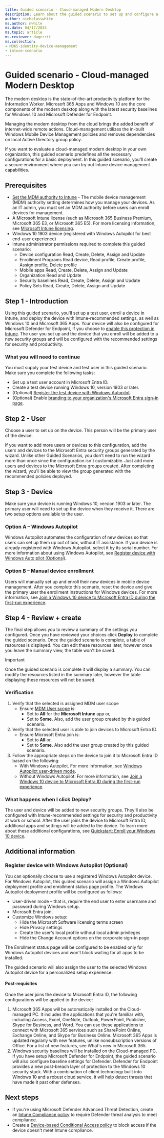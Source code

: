 ```yaml
---
title: Guided scenario - Cloud-managed Modern Desktop
description: Learn about the guided scenario to set up and configure a basic Modern Desktop from the Microsoft 365 Device Management portal.
author: nicholasswhite
ms.author: nwhite
ms.date: 04/17/2024
ms.topic: article
ms.reviewer: dagerrit
ms.collection:
- M365-identity-device-management
- intune-scenario
---
```


# Guided scenario - Cloud-managed Modern Desktop

The modern desktop is the state-of-the-art productivity platform for the Information Worker. Microsoft 365 Apps and Windows 10 are the core components of the modern desktop along with the latest security baselines for Windows 10 and Microsoft Defender for Endpoint.

Managing the modern desktop from the cloud brings the added benefit of internet-wide remote actions. Cloud-management utilizes the in-built Windows Mobile Device Management policies and removes dependencies on local Active Directory group policy.

If you want to evaluate a cloud-managed modern desktop in your own organization, this guided scenario predefines all the necessary configurations for a basic deployment. In this guided scenario, you'll create a secure environment where you can try out Intune device management capabilities.

## Prerequisites

- [Set the MDM authority to Intune](../fundamentals/mdm-authority-set.md#set-mdm-authority-to-intune) - The mobile device management (MDM) authority setting determines how you manage your devices. As an IT admin, you must set an MDM authority before users can enroll devices for management.
- A Microsoft Intune license (such as Microsoft 365 Business Premium, Microsoft 365 E3,  or Microsoft 365 E5). For more licensing information, see [Microsoft Intune licensing](../fundamentals/licenses.md).
- Windows 10 1903 device (registered with Windows Autopilot for best end-user experience)
- Intune administrator permissions required to complete this guided scenario:
  - Device configuration Read, Create, Delete, Assign and Update
  - Enrollment Programs Read device, Read profile, Create profile, Assign profile, Delete profile
  - Mobile apps Read, Create, Delete, Assign and Update
  - Organization Read and Update
  - Security baselines Read, Create, Delete, Assign and Update
  - Policy Sets Read, Create, Delete, Assign and Update

## Step 1 - Introduction

Using this guided scenario, you'll set up a test user, enroll a device in Intune, and deploy the device with Intune-recommended settings, as well as Windows 10 and Microsoft 365 Apps. Your device will also be configured for Microsoft Defender for Endpoint, if you choose to [enable this protection in Intune](../protect/advanced-threat-protection-configure.md#connect-microsoft-defender-for-endpoint-to-intune). The user you set up and the device that you enroll will be added to a new security groups and will be configured with the recommended settings for security and productivity.

### What you will need to continue

You must supply your test device and test user in this guided scenario. Make sure you complete the following tasks:

- Set up a test user account in Microsoft Entra ID.
- Create a test device running Windows 10, version 1903 or later.
- (Optional) [Register the test device with Windows Autopilot](/autopilot/add-devices#add-devices).
- (Optional) Enable [branding to your organization's Microsoft Entra sign-in page](/azure/active-directory/fundamentals/customize-branding).

## Step 2 - User

Choose a user to set up on the device. This person will be the primary user of the device.

If you want to add more users or devices to this configuration, add the users and devices to the Microsoft Entra security groups generated by the wizard. Unlike other Guided Scenarios, you don't need to run the wizard more than once since the configuration isn't customizable. Just add more users and devices to the Microsoft Entra groups created. After completing the wizard, you'll be able to view the group generated with the recommended policies deployed.

## Step 3 - Device

Make sure your device is running Windows 10, version 1903 or later.  The primary user will need to set up the device when they receive it. There are two setup options available to the user.

### Option A – Windows Autopilot

Windows Autopilot automates the configuration of new devices so that users can set up them up out of box, without IT assistance. If your device is already registered with Windows Autopilot, select it by its serial number. For more information about using Windows Autopilot, see [Register device with Windows Auto pilot (Optional)](../fundamentals/guided-scenarios-cloud-managed-pc.md#register-device-with-windows-autopilot-optional).

### Option B – Manual device enrollment

Users will manually set up and enroll their new devices in mobile device management. After you complete this scenario, reset the device and give the primary user the enrollment instructions for Windows devices. For more information, see [Join a Windows 10 device to Microsoft Entra ID during the first-run experience](/azure/active-directory/devices/azuread-joined-devices-frx#joining-a-device).

## Step 4 - Review + create

The final step allows you to review a summary of the settings you configured. Once you have reviewed your choices click **Deploy** to complete the guided scenario. Once the guided scenario is complete, a table of resources is displayed. You can edit these resources later, however once you leave the summary view, the table won't be saved.

> [!IMPORTANT]
> Once the guided scenario is complete it will display a summary. You can modify the resources listed in the summary later, however the table displaying these resources will not be saved.

### Verification

1. Verify that the selected is assigned MDM user scope
    - Ensure [MDM User scope](../enrollment/windows-enroll.md#enable-windows-automatic-enrollment) is:
        - Set to **All** for the **Microsoft Intune** app or,
        - Set to **Some**. Also, add the user group created by this guided scenario.
2. Verify that the selected user is able to join devices to Microsoft Entra ID.
    - Ensure Microsoft Entra join is:
        - Set to **All** or,
        - Set to **Some**. Also add the user group created by this guided scenario.
3. Follow the appropriate steps on the device to join it to Microsoft Entra ID based on the following:
    - With Windows Autopilot. For more information, see [Windows Autopilot user-driven mode](/windows/deployment/windows-autopilot/user-driven).
    - Without Windows Autopilot: For more information, see [Join a Windows 10 device to Microsoft Entra ID during the first-run experience](/azure/active-directory/devices/azuread-joined-devices-frx#joining-a-device).

### What happens when I click Deploy?
The user and device will be added to new security groups. They'll also be configured with Intune-recommended settings for security and productivity at work or school. After the user joins the device to Microsoft Entra ID, additional apps and settings will be added to the device. To learn more about these additional configurations, see [Quickstart: Enroll your Windows 10 device](../enrollment/quickstart-enroll-windows-device.md).

## Additional information

### Register device with Windows Autopilot (Optional)

You can optionally choose to use a registered Windows Autopilot device. For Windows Autopilot, this guided scenario will assign a Windows Autopilot deployment profile and enrollment status page profile. The Windows Autopilot deployment profile will be configured as follows:

- User-driven mode – that is, require the end user to enter username and password during Windows setup.
- Microsoft Entra join.
- Customize Windows setup:
  - Hide the Microsoft Software licensing terms screen
  - Hide Privacy settings
  - Create the user's local profile without local admin privileges
  - Hide the Change Account options on the corporate sign-in page

The Enrollment status page will be configured to be enabled only for Windows Autopilot devices and won't block waiting for all apps to be installed.

The guided scenario will also assign the user to the selected Windows Autopilot device for a personalized setup experience.

#### Post-requisites

Once the user joins the device to Microsoft Entra ID, the following configurations will be applied to the device:

1. Microsoft 365 Apps will be automatically installed on the Cloud-managed PC. It includes the applications that you're familiar with, including Access, Excel, OneNote, Outlook, PowerPoint, Publisher, Skype for Business, and Word. You can use these applications to connect with Microsoft 365 services such as SharePoint Online, Exchange Online, and Skype for Business Online. Microsoft 365 Apps is updated regularly with new features, unlike nonsubscription versions of Office. For a list of new features, see What's new in Microsoft 365.
2. Windows security baselines will be installed on the Cloud-managed PC. If you have setup Microsoft Defender for Endpoint, the guided scenario will also configure baseline settings for Defender. Defender for Endpoint provides a new post-breach layer of protection to the Windows 10 security stack. With a combination of client technology built into Windows 10 and a robust cloud service, it will help detect threats that have made it past other defenses.

## Next steps

- If you're using Microsoft Defender Advanced Threat Detection, create an [Intune Compliance policy](../protect/advanced-threat-protection-configure.md#create-and-assign-compliance-policy-to-set-device-risk-level) to require Defender threat analysis to meet compliance.
- Create a [Device-based Conditional Access policy](../protect/advanced-threat-protection-configure.md#create-a-conditional-access-policy) to block access if the device doesn't meet Intune compliance.
